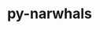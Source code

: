 ---
title: "py-narwhals"
layout: cache
categories: [package, develop]
meta: {"compilers": ["none"], "num_specs": 8, "num_specs_by_stack": {"e4s": 8, "root": 8}, "oss": ["ubuntu22.04"], "platforms": ["linux"], "stacks": ["e4s", "root"], "targets": ["x86_64_v3"], "versions": ["2.3.0"]}
spec_details: [{"compiler": "none", "hash": "523np6pz7zk55nbrioshinxj6q7nmrhe", "os": "ubuntu22.04", "platform": "linux", "size": "-", "stacks": ["e4s", "root"], "target": "x86_64_v3", "variants": ["build_system=python_pip"], "versions": ["2.3.0"]}, {"compiler": "none", "hash": "5syajtlqiu2mm3xdxk4waymoh2d5qpvn", "os": "ubuntu22.04", "platform": "linux", "size": "-", "stacks": ["e4s", "root"], "target": "x86_64_v3", "variants": ["build_system=python_pip"], "versions": ["2.3.0"]}, {"compiler": "none", "hash": "b7cufs4slin7m7wy4b7ea4m3vn5oqvov", "os": "ubuntu22.04", "platform": "linux", "size": "-", "stacks": ["e4s", "root"], "target": "x86_64_v3", "variants": ["build_system=python_pip"], "versions": ["2.3.0"]}, {"compiler": "none", "hash": "bki4px3tie5drobbop55kvx7qjnwasej", "os": "ubuntu22.04", "platform": "linux", "size": "-", "stacks": ["e4s", "root"], "target": "x86_64_v3", "variants": ["build_system=python_pip"], "versions": ["2.3.0"]}, {"compiler": "none", "hash": "e64zcxvfg6h45uhyt2jrasufntj6fven", "os": "ubuntu22.04", "platform": "linux", "size": "-", "stacks": ["e4s", "root"], "target": "x86_64_v3", "variants": ["build_system=python_pip"], "versions": ["2.3.0"]}, {"compiler": "none", "hash": "j4jnfq7vrmfknqkzym7uoanmvmr57ygj", "os": "ubuntu22.04", "platform": "linux", "size": "-", "stacks": ["e4s", "root"], "target": "x86_64_v3", "variants": ["build_system=python_pip"], "versions": ["2.3.0"]}, {"compiler": "none", "hash": "kpdltccwwuv6ephacslmdwd3gsrkmajv", "os": "ubuntu22.04", "platform": "linux", "size": "-", "stacks": ["e4s", "root"], "target": "x86_64_v3", "variants": ["build_system=python_pip"], "versions": ["2.3.0"]}, {"compiler": "none", "hash": "mmt3gxv4vdxmlwoagsazbdwiqz6yn2u2", "os": "ubuntu22.04", "platform": "linux", "size": "-", "stacks": ["e4s", "root"], "target": "x86_64_v3", "variants": ["build_system=python_pip"], "versions": ["2.3.0"]}]
---
